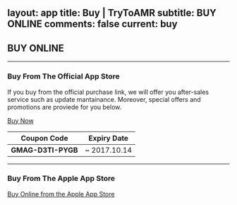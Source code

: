 layout: app
title: Buy | TryToAMR
subtitle: BUY ONLINE
comments: false
current: buy
---

## <strong>BUY ONLINE</strong>
---

### Buy From The Official App Store
If you buy from the official purchase link, we will offer you after-sales service such as update mantainance. Moreover, special offers and promotions are proviede for you below.  

<a href="https://shopper.mycommerce.com/checkout/cart/add/55399-24" target="_blank"><span class="cls-banner-start-link"> <i class="fa fa-shopping-bag fa-3x" aria-hidden="true"></i> <span> Buy Now </span> <i class="fa fa-angle-double-right"></i> </span></a>


Coupon Code | Expiry Date
------ | -------
**GMAG-D3TI-PYGB** | ~ 2017.10.14

---

### Buy From The Apple App Store
<a href="https://itunes.apple.com/us/app/trytoamr/id849599370?l=zh&ls=1&mt=12" target="_blank"><span class="cls-banner-start-link"> <i class="fa fa-apple fa-3x" aria-hidden="true"></i> <span> Buy Online from the Apple App Store </span><i class="fa fa-angle-double-right"></i></span> </a>
